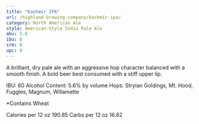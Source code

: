 ```yaml
---
title: "Kashmir IPA"
url: /highland-brewing-company/kashmir-ipa/
category: North American Ale
style: American-Style India Pale Ale
abv: 5.6
ibu: 0
srm: 0
upc: 0
---
```

A brilliant, dry pale ale with an aggressive hop character balanced with a smooth finish. A bold beer best consumed with a stiff upper lip.

IBU: 60
Alcohol Content: 5.6% by volume
Hops: Stryian Goldings, Mt. Hood, Fuggles, Magnum, Willamette

*Contains Wheat

Calories per 12 oz 190.85
Carbs per 12 oz 16.82
